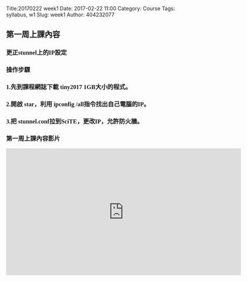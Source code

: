 Title:20170222 week1
Date: 2017-02-22 11:00
Category: Course
Tags: syllabus, w1
Slug: week1
Author: 404232077

<font face="DFKai-sb"><h2>第一周上課內容</h2></font>
<font face="DFKai-sb"><h3>更正stunnel上的IP設定</h3></font>
<font face="DFKai-sb"><h3>操作步驟</h3></font>


<font face="DFKai-sb"><h3>1.先到課程網誌下載 tiny2017 1GB大小的程式。</h3></font>

<font face="DFKai-sb"><h3>2.開啟 star，利用 ipconfig /all指令找出自己電腦的IP。</h3></font>

<font face="DFKai-sb"><h3>3.把 stunnel.conf拉到SciTE，更改IP，允許防火牆。</h3></font>

<font face="DFKai-sb"><h3>第一周上課內容影片</h3></font>
<iframe src="https://player.vimeo.com/video/208273251" width="640" height="347" frameborder="0" webkitallowfullscreen mozallowfullscreen allowfullscreen></iframe>